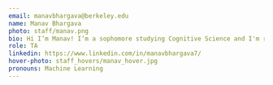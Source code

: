 ```yaml
---
email: manavbhargava@berkeley.edu
name: Manav Bhargava
photo: staff/manav.png
bio: Hi I’m Manav! I’m a sophomore studying Cognitive Science and I'm really excited to be a part of the academic development committee this semester! Some of my interests include listening to music (i love sonder, giveon, uzi, and i’m a BIG tory lanez fan), playing/watching sports (baseball, basketball, football, and even fantasy football), yapping, eating a lot of food, and trying to learn how to play my ukelele (emphasis on trying). I can't wait to meet everyone this fall!
role: TA
linkedin: https://www.linkedin.com/in/manavbhargava7/
hover-photo: staff_hovers/manav_hover.jpg
pronouns: Machine Learning
---
```

